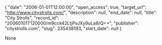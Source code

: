 {
  "date": "2006-01-01T12:00:00", 
  "open_access": true, 
  "target_url": "http://www.citystrolls.com/", 
  "description": null, 
  "end_date": null, 
  "title": "City Strolls", 
  "record_id": "20060101T120000/m9cck42LtjPvJXy9uLa8/Q==", 
  "publisher": "citystrolls.com", 
  "slug": 235438193, 
  "start_date": null
}

None